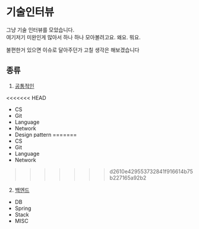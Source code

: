 # 기술인터뷰

그냥 기술 인터뷰를 모았습니다.  
여기저기 미완인게 많아서 하나 하나 모아볼려고요.
왜요. 뭐요.

불편한거 있으면 이슈로 달아주던가
고칠 생각은 해보겠습니다

## 종류

1. [공통적인](./common)

<<<<<<< HEAD
   - CS
   - Git
   - Language
   - Network
   - Design pattern
=======
- CS
- Git
- Language
- Network
>>>>>>> d2610e429553732841f916614b75b227165a92b2

2. [백엔드](./be)

- DB
- Spring
- Stack
- MISC
